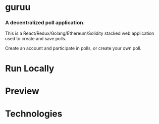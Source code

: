 # guruu
### A decentralized poll application. 
This is a React/Redux/Golang/Ethereum/Solidity stacked web application used to create and save polls.

Create an account and participate in polls, or create your own poll. 

# Run Locally

# Preview

# Technologies
